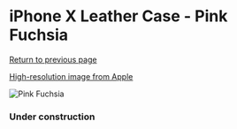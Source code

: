 # iPhone X Leather Case - Pink Fuchsia

[Return to previous page](/iphone_x)

[High-resolution image from Apple](https://store.storeimages.cdn-apple.com/8756/as-images.apple.com/is/MQTJ2?wid=4500&hei=4500&fmt=png)

<div style="width: 384px"><img src="/everypreview/MQTJ2.png" alt="Pink Fuchsia"></div>

### Under construction

